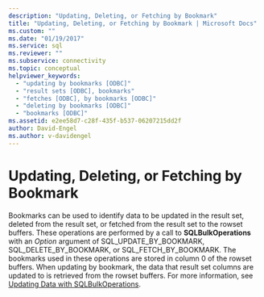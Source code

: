 ```yaml
---
description: "Updating, Deleting, or Fetching by Bookmark"
title: "Updating, Deleting, or Fetching by Bookmark | Microsoft Docs"
ms.custom: ""
ms.date: "01/19/2017"
ms.service: sql
ms.reviewer: ""
ms.subservice: connectivity
ms.topic: conceptual
helpviewer_keywords: 
  - "updating by bookmarks [ODBC]"
  - "result sets [ODBC], bookmarks"
  - "fetches [ODBC], by bookmarks [ODBC]"
  - "deleting by bookmarks [ODBC]"
  - "bookmarks [ODBC]"
ms.assetid: e2ee58d7-c28f-435f-b537-06207215dd2f
author: David-Engel
ms.author: v-davidengel
---
```

# Updating, Deleting, or Fetching by Bookmark
Bookmarks can be used to identify data to be updated in the result set, deleted from the result set, or fetched from the result set to the rowset buffers. These operations are performed by a call to **SQLBulkOperations** with an *Option* argument of SQL_UPDATE_BY_BOOKMARK, SQL_DELETE_BY_BOOKMARK, or SQL_FETCH_BY_BOOKMARK. The bookmarks used in these operations are stored in column 0 of the rowset buffers. When updating by bookmark, the data that result set columns are updated to is retrieved from the rowset buffers. For more information, see [Updating Data with SQLBulkOperations](../../../odbc/reference/develop-app/updating-data-with-sqlbulkoperations.md).
